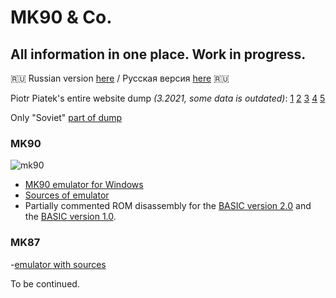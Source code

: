 # MK90 & Co.
## All information in one place. Work in progress.

:ru:
Russian version [here](https://yprits.github.io/MK90/index.html) / Русская версия [here](https://yprits.github.io/MK90/index.html) :ru:



Piotr Piatek's entire website dump *(3.2021, some data is outdated)*:
[1](https://github.com/Yprits/MK90/raw/main/Pisi(3-E).rar)
[2](https://github.com/Yprits/MK90/raw/main/Pisi(f-k).rar)
[3](https://github.com/Yprits/MK90/raw/main/Pisi(l-o).rar)
[4](https://github.com/Yprits/MK90/raw/main/Pisi(p).rar)
[5](https://github.com/Yprits/MK90/raw/main/Pisi(s-w).rar)

Only "Soviet" [part of dump](https://github.com/Yprits/MK90/blob/main/MKonly.rar)


### MK90
![mk90](https://user-images.githubusercontent.com/102995285/163726257-f7cc0537-3b0c-461d-879c-11c3f9871fb6.jpg)
- [MK90 emulator for Windows](https://github.com/Yprits/MK90/blob/main/mk90emex%20(3).zip)
- [Sources of emulator](https://github.com/Yprits/MK90/blob/main/MK90emsr.rar)
- Partially commented ROM disassembly for the [BASIC version 2.0](https://github.com/Yprits/MK90/files/8502160/mk90ro20.2.zip) and the [BASIC version 1.0](https://github.com/Yprits/MK90/blob/main/rom1.src).


### MK87
-[emulator with sources](https://github.com/Yprits/MK90/raw/main/mk87emul.rar)


To be continued.
